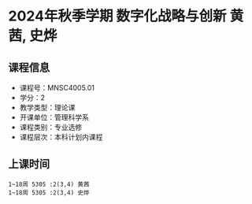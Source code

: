 # 2024年秋季学期 数字化战略与创新 黄茜, 史烨






## 课程信息

- 课程号：MNSC4005.01
- 学分：2
- 教学类型：理论课
- 开课单位：管理科学系
- 课程类别：专业选修
- 课程层次：本科计划内课程

## 上课时间

```
1~18周 5305 :2(3,4) 黄茜
1~18周 5305 :2(3,4) 史烨
```

